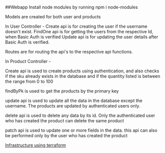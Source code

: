 ##Webapp Install node modules by running npm i node-modules

Models are created for both user and products

In User Controller - Create api is for creating the user if the username doesn't exist. FindOne api is for getting the users from the respective Id, when Basic Auth is verified Update api is for updating the user details after Basic Auth is verified.

Routes are for routing the api's to the respective api functions.

In Product Controller -

Create api is used to create products using authentication, and also checks if the sku already exists in the database and if the quantity listed is between the range from 0 to 100

findByPk is used to get the products by the primary key

update api is used to update all the data in the database except the username. The products are updated by authenticated users only.

delete api is used to delete any data by its id. Only the authenticated user who has created the product can delete the same product

patch api is used to update one or more fields in the data. this api can also be performed only by the user who has created the product

[Infrastructure using terraform]((https://github.com/Mansi-Dabriwal/aws-infraF))
